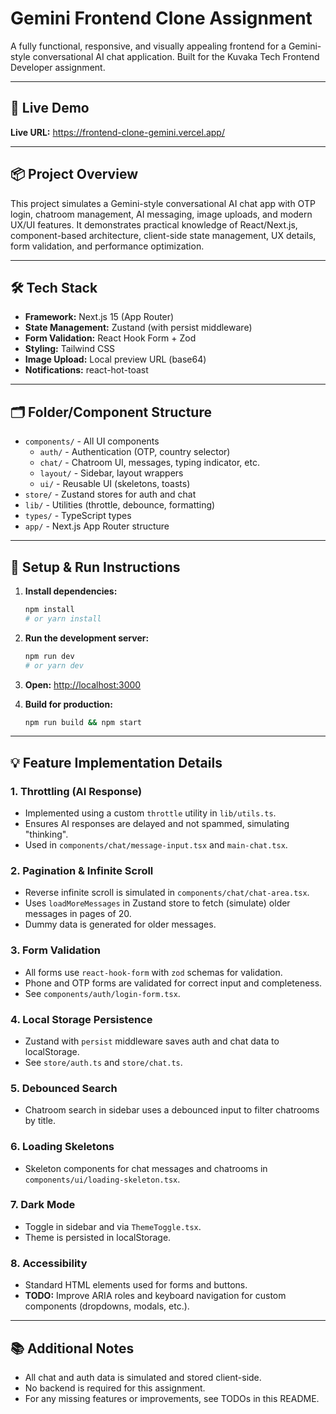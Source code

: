 # Gemini Frontend Clone Assignment

A fully functional, responsive, and visually appealing frontend for a Gemini-style conversational AI chat application. Built for the Kuvaka Tech Frontend Developer assignment.

---

## 🚀 Live Demo

**Live URL:** https://frontend-clone-gemini.vercel.app/

---

## 📦 Project Overview

This project simulates a Gemini-style conversational AI chat app with OTP login, chatroom management, AI messaging, image uploads, and modern UX/UI features. It demonstrates practical knowledge of React/Next.js, component-based architecture, client-side state management, UX details, form validation, and performance optimization.

---

## 🛠️ Tech Stack

- **Framework:** Next.js 15 (App Router)
- **State Management:** Zustand (with persist middleware)
- **Form Validation:** React Hook Form + Zod
- **Styling:** Tailwind CSS
- **Image Upload:** Local preview URL (base64)
- **Notifications:** react-hot-toast

---

## 🗂️ Folder/Component Structure

- `components/` - All UI components
  - `auth/` - Authentication (OTP, country selector)
  - `chat/` - Chatroom UI, messages, typing indicator, etc.
  - `layout/` - Sidebar, layout wrappers
  - `ui/` - Reusable UI (skeletons, toasts)
- `store/` - Zustand stores for auth and chat
- `lib/` - Utilities (throttle, debounce, formatting)
- `types/` - TypeScript types
- `app/` - Next.js App Router structure

---

## 📝 Setup & Run Instructions

1. **Install dependencies:**
   ```bash
   npm install
   # or yarn install
   ```
2. **Run the development server:**
   ```bash
   npm run dev
   # or yarn dev
   ```
3. **Open:** [http://localhost:3000](http://localhost:3000)

4. **Build for production:**
   ```bash
   npm run build && npm start
   ```

---

## 💡 Feature Implementation Details

### 1. Throttling (AI Response)
- Implemented using a custom `throttle` utility in `lib/utils.ts`.
- Ensures AI responses are delayed and not spammed, simulating "thinking".
- Used in `components/chat/message-input.tsx` and `main-chat.tsx`.

### 2. Pagination & Infinite Scroll
- Reverse infinite scroll is simulated in `components/chat/chat-area.tsx`.
- Uses `loadMoreMessages` in Zustand store to fetch (simulate) older messages in pages of 20.
- Dummy data is generated for older messages.

### 3. Form Validation
- All forms use `react-hook-form` with `zod` schemas for validation.
- Phone and OTP forms are validated for correct input and completeness.
- See `components/auth/login-form.tsx`.

### 4. Local Storage Persistence
- Zustand with `persist` middleware saves auth and chat data to localStorage.
- See `store/auth.ts` and `store/chat.ts`.

### 5. Debounced Search
- Chatroom search in sidebar uses a debounced input to filter chatrooms by title.

### 6. Loading Skeletons
- Skeleton components for chat messages and chatrooms in `components/ui/loading-skeleton.tsx`.

### 7. Dark Mode
- Toggle in sidebar and via `ThemeToggle.tsx`.
- Theme is persisted in localStorage.

### 8. Accessibility
- Standard HTML elements used for forms and buttons.
- **TODO:** Improve ARIA roles and keyboard navigation for custom components (dropdowns, modals, etc.).

---

## 📚 Additional Notes

- All chat and auth data is simulated and stored client-side.
- No backend is required for this assignment.
- For any missing features or improvements, see TODOs in this README.
